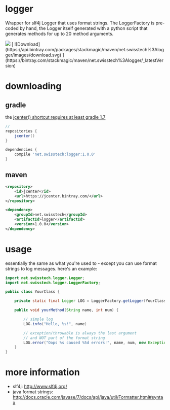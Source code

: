 logger
======

Wrapper for slf4j Logger that uses format strings. The LoggerFactory is
pre-coded by hand, the Logger itself generated with a python script that
generates methods for up to 20 method arguments.

<img src="https://travis-ci.org/stackmagic/logger.svg?branch=master" />
[ ![Download](https://api.bintray.com/packages/stackmagic/maven/net.swisstech%3Alogger/images/download.svg) ](https://bintray.com/stackmagic/maven/net.swisstech%3Alogger/_latestVersion)

downloading
===========

gradle
------

the [jcenter() shortcut requires at least gradle 1.7](http://www.gradle.org/docs/1.7/release-notes#jcenter-repository-support)

```groovy
//
repositories {
    jcenter()
}

dependencies {
    compile 'net.swisstech:logger:1.0.0'
}
```

maven
-----

```xml
<repository>
    <id>jcenter</id>
    <url>https://jcenter.bintray.com/</url>
</repository>
```

```xml
<dependency>
    <groupId>net.swisstech</groupId>
    <artifactId>logger</artifactId>
    <version>1.0.0</version>
</dependency>
```

usage
=====

essentially the same as what you're used to - except you can use format strings
to log messages. here's an example:

```java
import net.swisstech.logger.Logger;
import net.swisstech.logger.LoggerFactory;

public class YourClass {

    private static final Logger LOG = LoggerFactory.getLogger(YourClass.class);

    public void yourMethod(String name, int num) {

        // simple log
        LOG.info("Hello, %s!", name)

        // exception/throwable is always the last argument
        // and NOT part of the format string
        LOG.error("Oops %s caused %5d errors!", name, num, new Exception("testing"));
    }
}
```

more information
================

* slf4j: http://www.slf4j.org/
* java format strings: http://docs.oracle.com/javase/7/docs/api/java/util/Formatter.html#syntax

